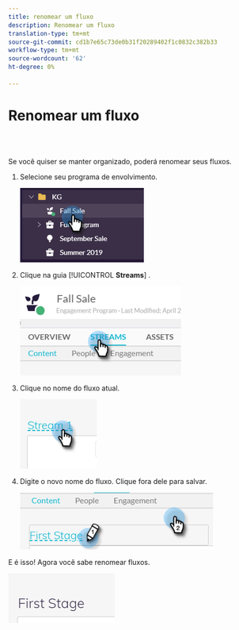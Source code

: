 ```yaml
---
title: renomear um fluxo
description: Renomear um fluxo
translation-type: tm+mt
source-git-commit: cd1b7e65c73de0b31f20289402f1c0832c382b33
workflow-type: tm+mt
source-wordcount: '62'
ht-degree: 0%

---
```



# Renomear um fluxo

<br> 

Se você quiser se manter organizado, poderá renomear seus fluxos.

1. Selecione seu programa de envolvimento.

   ![Imagem Um](/help/sky/assets/engagement-programs/rename-a-stream/rename-a-stream-1.png)

1. Clique na guia [!UICONTROL **Streams**] .

   ![Imagem dois](/help/sky/assets/engagement-programs/rename-a-stream/rename-a-stream-2.png)

1. Clique no nome do fluxo atual.

   ![Imagem Três](/help/sky/assets/engagement-programs/rename-a-stream/rename-a-stream-3.png)

1. Digite o novo nome do fluxo. Clique fora dele para salvar.

   ![Imagem quatro](/help/sky/assets/engagement-programs/rename-a-stream/rename-a-stream-4.png)

E é isso! Agora você sabe renomear fluxos.

![Imagem cinco](/help/sky/assets/engagement-programs/rename-a-stream/rename-a-stream-5.png)
